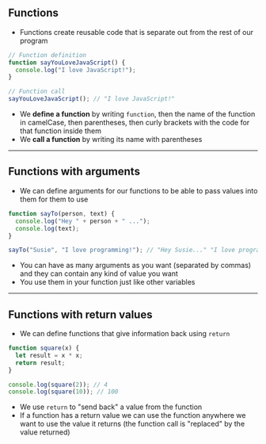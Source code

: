 ## Functions

- Functions create reusable code that is separate out from the rest of our program

```javascript
// Function definition
function sayYouLoveJavaScript() {
  console.log("I love JavaScript!");
}

// Function call
sayYouLoveJavaScript(); // "I love JavaScript!"
```

- We __define a function__ by writing `function`, then the name of the function in camelCase, then parentheses, then curly brackets with the code for that function inside them
- We __call a function__ by writing its name with parentheses

---

## Functions with arguments

- We can define arguments for our functions to be able to pass values into them for them to use

```javascript
function sayTo(person, text) {
  console.log("Hey " + person + " ...");
  console.log(text);
}

sayTo("Susie", "I love programming!"); // "Hey Susie..." "I love programming!"
```

- You can have as many arguments as you want (separated by commas) and they can contain any kind of value you want
- You use them in your function just like other variables

---

## Functions with return values

- We can define functions that give information back using `return`

```javascript
function square(x) {
  let result = x * x;
  return result;
}

console.log(square(2)); // 4
console.log(square(10)); // 100
```

- We use `return` to "send back" a value from the function
- If a function has a return value we can use the function anywhere we want to use the value it returns (the function call is "replaced" by the value returned)
